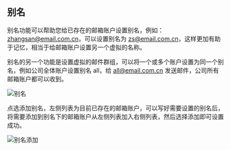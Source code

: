 ## 别名

别名功能可以帮助您给已存在的邮箱账户设置别名，例如：zhangsan@email.com.cn，可以设置别名为 zs@email.com.cn，这样更加有助于记忆，相当于给邮箱账户设置另一个虚拟的名称。

别名的另一个功能是设置虚拟的邮件群组，可以将一个或多个账户设置为同一个别名，例如公司全体账户设置别名 all，给 all@email.com.cn 发送邮件，公司所有邮箱账户都可以收到。


![别名](https://img1.jcloudcs.com/cn/image/jdcloud-mail/%E5%88%AB%E5%90%8D.png)


点选添加别名，左侧列表为目前已存在的邮箱账户，可以写好需要设置的别名后，将需要添加到别名下的邮箱账户从左侧列表加入右侧列表，然后选择添加即可设置成功。


![别名添加](https://img1.jcloudcs.com/cn/image/jdcloud-mail/%E5%88%AB%E5%90%8D%E6%B7%BB%E5%8A%A0.png)
